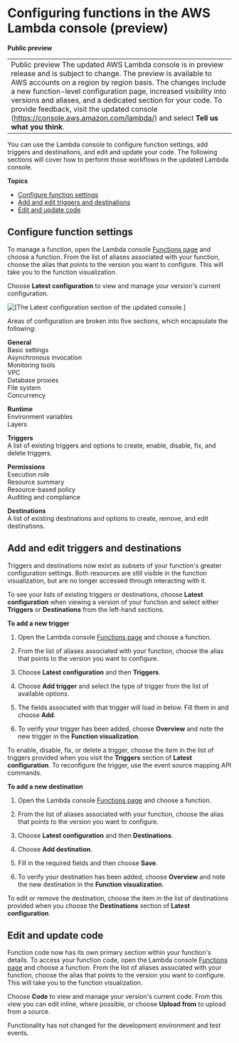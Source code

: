# Configuring functions in the AWS Lambda console \(preview\)<a name="configuration-preview"></a>


**Public preview**  

|  | 
| --- |
| Public preview The updated AWS Lambda console is in preview release and is subject to change\. The preview is available to AWS accounts on a region by region basis\.  The changes include a new function\-level configuration page, increased visibility into versions and aliases, and a dedicated section for your code\. To provide feedback, visit the updated console \([https://console\.aws\.amazon\.com/lambda/](https://console.aws.amazon.com/lambda/)\) and select **Tell us what you think**\. | 

 You can use the Lambda console to configure function settings, add triggers and destinations, and edit and update your code\. The following sections will cover how to perform those workflows in the updated Lambda console\.

**Topics**
+ [Configure function settings](#configuration-preview-settings)
+ [Add and edit triggers and destinations](#configuration-preview-triggers)
+ [Edit and update code](#configuration-preview-code)

## Configure function settings<a name="configuration-preview-settings"></a>

To manage a function, open the Lambda console [Functions page](https://console.aws.amazon.com/lambda/home#/functions) and choose a function\. From the list of aliases associated with your function, choose the alias that points to the version you want to configure\. This will take you to the function visualization\.

Choose **Latest configuration** to view and manage your version's current configuration\. 

![\[The Latest configuration section of the updated console.\]](http://docs.aws.amazon.com/lambda/latest/dg/images/latest-config.png)

Areas of configuration are broken into five sections, which encapsulate the following:

**General**  
Basic settings  
Asynchronous invocation  
Monitoring tools  
VPC  
Database proxies  
File system  
Concurrency

**Runtime**  
Environment variables  
Layers

**Triggers**  
A list of existing triggers and options to create, enable, disable, fix, and delete triggers\.

**Permissions**  
Execution role   
Resource summary  
Resource\-based policy  
Auditing and compliance

**Destinations**  
A list of existing destinations and options to create, remove, and edit destinations\. 

## Add and edit triggers and destinations<a name="configuration-preview-triggers"></a>

Triggers and destinations now exist as subsets of your function's greater configuration settings\. Both resources are still visible in the function visualization, but are no longer accessed through interacting with it\.

To see your lists of existing triggers or destinations, choose **Latest configuration** when viewing a version of your function and select either **Triggers** or **Destinations** from the left\-hand sections\. 

**To add a new trigger**

1. Open the Lambda console [Functions page](https://console.aws.amazon.com/lambda/home#/functions) and choose a function\.

1. From the list of aliases associated with your function, choose the alias that points to the version you want to configure\. 

1. Choose **Latest configuration** and then **Triggers**\.

1. Choose **Add trigger** and select the type of trigger from the list of available options\.

1. The fields associated with that trigger will load in below\. Fill them in and choose **Add**\. 

1. To verify your trigger has been added, choose **Overview** and note the new trigger in the **Function visualization**\.

To enable, disable, fix, or delete a trigger, choose the item in the list of triggers provided when you visit the **Triggers** section of **Latest configuration**\. To reconfigure the trigger, use the event source mapping API commands\.

**To add a new destination**

1. Open the Lambda console [Functions page](https://console.aws.amazon.com/lambda/home#/functions) and choose a function\.

1. From the list of aliases associated with your function, choose the alias that points to the version you want to configure\. 

1. Choose **Latest configuration** and then **Destinations**\.

1. Choose **Add destination**\.

1. Fill in the required fields and then choose **Save**\. 

1. To verify your destination has been added, choose **Overview** and note the new destination in the **Function visualization**\.

To edit or remove the destination, choose the item in the list of destinations provided when you choose the **Destinations** section of **Latest configuration**\.

## Edit and update code<a name="configuration-preview-code"></a>

Function code now has its own primary section within your function's details\. To access your function code, open the Lambda console [Functions page](https://console.aws.amazon.com/lambda/home#/functions) and choose a function\. From the list of aliases associated with your function, choose the alias that points to the version you want to configure\. This will take you to the function visualization\.

Choose **Code** to view and manage your version's current code\. From this view you can edit inline, where possible, or choose **Upload from** to upload from a source\. 

Functionality has not changed for the development environment and test events\.